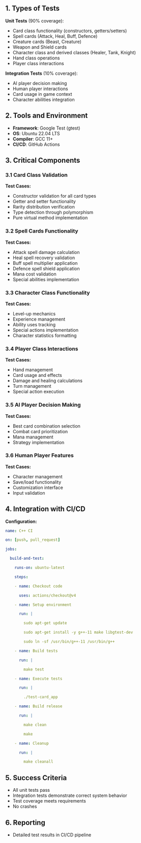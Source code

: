 ## 1. Types of Tests
**Unit Tests** (90% coverage):
- Card class functionality (constructors, getters/setters)
- Spell cards (Attack, Heal, Buff, Defence)
- Creature cards (Beast, Creature)
- Weapon and Shield cards
- Character class and derived classes (Healer, Tank, Knight)
- Hand class operations
- Player class interactions

**Integration Tests** (10% coverage):
- AI player decision making
- Human player interactions
- Card usage in game context
- Character abilities integration

## 2. Tools and Environment
- **Framework**: Google Test (gtest)
- **OS**: Ubuntu 22.04 LTS
- **Compiler**: GCC 11+
- **CI/CD**: GitHub Actions

## 3. Critical Components

### 3.1 Card Class Validation
**Test Cases:**
- Constructor validation for all card types
- Getter and setter functionality
- Rarity distribution verification
- Type detection through polymorphism
- Pure virtual method implementation

### 3.2 Spell Cards Functionality
**Test Cases:**
- Attack spell damage calculation
- Heal spell recovery validation
- Buff spell multiplier application
- Defence spell shield application
- Mana cost validation
- Special abilities implementation

### 3.3 Character Class Functionality
**Test Cases:**
- Level-up mechanics
- Experience management
- Ability uses tracking
- Special actions implementation
- Character statistics formatting

### 3.4 Player Class Interactions
**Test Cases:**
- Hand management
- Card usage and effects
- Damage and healing calculations
- Turn management
- Special action execution

### 3.5 AI Player Decision Making
**Test Cases:**
- Best card combination selection
- Combat card prioritization
- Mana management
- Strategy implementation

### 3.6 Human Player Features
**Test Cases:**
- Character management
- Save/load functionality
- Customization interface
- Input validation

## 4. Integration with CI/CD
**Configuration:**
```yaml
name: C++ CI

on: [push, pull_request]

jobs:

  build-and-test:

    runs-on: ubuntu-latest

    steps:

    - name: Checkout code

      uses: actions/checkout@v4

    - name: Setup environment

      run: |

        sudo apt-get update

        sudo apt-get install -y g++-11 make libgtest-dev

        sudo ln -sf /usr/bin/g++-11 /usr/bin/g++

    - name: Build tests

      run: |

        make test

    - name: Execute tests

      run: |

        ./test-card_app

    - name: Build release

      run: |

        make clean

        make

    - name: Cleanup

      run: |

        make cleanall
```

## 5. Success Criteria
- All unit tests pass
- Integration tests demonstrate correct system behavior
- Test coverage meets requirements
- No crashes

## 6. Reporting
- Detailed test results in CI/CD pipeline